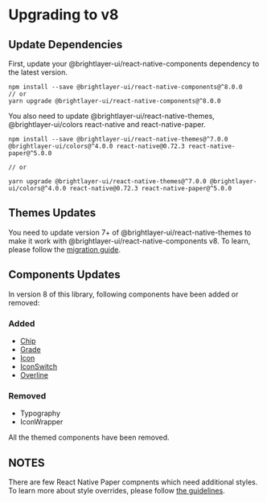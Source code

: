 
# Upgrading to v8


## Update Dependencies

First, update your @brightlayer-ui/react-native-components dependency to the latest version.

```shell
npm install --save @brightlayer-ui/react-native-components@^8.0.0
// or
yarn upgrade @brightlayer-ui/react-native-components@^8.0.0
```

You also need to update @brightlayer-ui/react-native-themes, @brightlayer-ui/colors react-native and react-native-paper.

```shell
npm install --save @brightlayer-ui/react-native-themes@^7.0.0 @brightlayer-ui/colors@^4.0.0 react-native@0.72.3 react-native-paper@^5.0.0

// or

yarn upgrade @brightlayer-ui/react-native-themes@^7.0.0 @brightlayer-ui/colors@^4.0.0 react-native@0.72.3 react-native-paper@^5.0.0
```

## Themes Updates

 You need to update version 7+ of @brightlayer-ui/react-native-themes to make it work with @brightlayer-ui/react-native-components v8. To learn, please follow the [migration guide](https://github.com/etn-ccis/blui-react-native-themes/blob/master/README.md#upgrading-from-version-6---7).

## Components Updates

In version 8 of this library, following components have been added or removed:

### Added

- [Chip](./docs/Chip.md)
- [Grade](./docs/Grade.md)
- [Icon](./docs/Icon.md)
- [IconSwitch](./docs/IconSwitch.md)
- [Overline](./docs/Overline.md)

### Removed

- Typography
- IconWrapper

All the themed components have been removed.

## NOTES

<!-- TODO : Add a link to style override guide -->
There are few React Native Paper compnents which need additional styles. To learn more about style overrides, please follow [the guidelines](#).